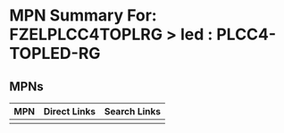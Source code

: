 



# MPN Summary For: FZELPLCC4TOPLRG > led : PLCC4-TOPLED-RG

## MPNs
  

|MPN|Direct Links|Search Links|
| :--- | :--- | :--- |
||||
